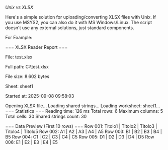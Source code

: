 _Unix vs XLSX_

Here's a simple solution for uploading/converting XLSX files with Unix. If you use MSYS2, you can also do it with MS Windows/Linux.
The script doesn't use any external solutions, just standard components.

For Example:

=== XLSX Reader Report ===

File: test.xlsx

Full path: C:\test.xlsx

File size: 8.602 bytes

Sheet: sheet1

Started at: 2025-09-08 09:58:03


Opening XLSX file...
Loading shared strings...
Loading worksheet: sheet1...
=== Statistics ===
Reading time: 126 ms
Total rows: 6
Maximum columns: 5
Total cells: 30
Shared strings count: 30

=== Data Preview (First 10 rows) ===
Row 001: Titolo1 | Titolo2 | Titolo3 | Titolo4 | Titolo5
Row 002: A1 | A2 | A3 | A4 | A5
Row 003: B1 | B2 | B3 | B4 | B5
Row 004: C1 | C2 | C3 | C4 | C5
Row 005: D1 | D2 | D3 | D4 | D5
Row 006: E1 | E2 | E3 | E4 | E5





